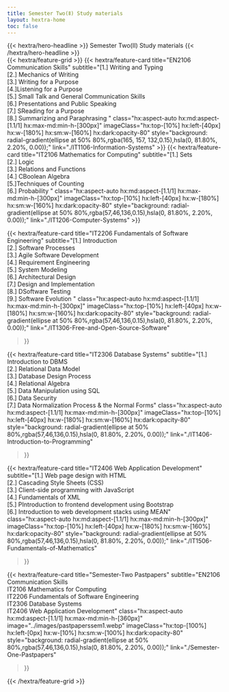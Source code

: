```yaml
---
title: Semester Two(Ⅱ) Study materials
layout: hextra-home
toc: false
---
```


<div class="hx:mt-6 hx:mb-6 hx:mx-auto">
{{< hextra/hero-headline >}}
  Semester Two(Ⅱ) Study materials
{{< /hextra/hero-headline >}}
</div>

<div class="hx:mt-6"></div>
{{< hextra/feature-grid >}}
<!--semester One-->
  {{< hextra/feature-card
    title="EN2106 Communication Skills"
    subtitle="[1.] Writing and Typing  <br>[2.] Mechanics of Writing  <br>[3.] Writing for a Purpose <br>[4.]Listening for a Purpose <br>[5.] Small Talk and General Communication Skills <br> [6.] Presentations and Public Speaking  <br> [7.] SReading for a Purpose <br> [8.] Summarizing and Paraphrasing "
    class="hx:aspect-auto hx:md:aspect-[1.1/1] hx:max-md:min-h-[300px]"
    imageClass="hx:top-[10%] hx:left-[40px] hx:w-[180%] hx:sm:w-[160%] hx:dark:opacity-80"
    style="background: radial-gradient(ellipse at 50% 80%,rgba(165, 157, 132,0.15),hsla(0, 81.80%, 2.20%, 0.00));"
    link="./IT1106-Information-Systems"
  >}}
<!--semester Two--> 
  {{< hextra/feature-card
    title="IT2106 Mathematics for Computing"
    subtitle="[1.] Sets <br>[2.] Logic  <br>[3.] Relations and Functions  <br>[4.] CBoolean Algebra <br>[5.]Techniques of Counting <br>[6.] Probability "
    class="hx:aspect-auto hx:md:aspect-[1.1/1] hx:max-md:min-h-[300px]"
    imageClass="hx:top-[10%] hx:left-[40px] hx:w-[180%] hx:sm:w-[160%] hx:dark:opacity-80"
    style="background: radial-gradient(ellipse at 50% 80%,rgba(57,46,136,0.15),hsla(0, 81.80%, 2.20%, 0.00));"
    link="./IT1206-Computer-Systems"
  >}}

<!--semester Three-->

  {{< hextra/feature-card
    title="IT2206 Fundamentals of Software Engineering"
    subtitle="[1.] Introduction <br>[2.] Software Processes  <br>[3.] Agile Software Development <br> [4.] Requirement Engineering <br> [5.] System Modeling  <br> [6.] Architectural Design <br> [7.] Design and Implementation <br> [8.] DSoftware Testing <br> [9.] Software Evolution "
    class="hx:aspect-auto hx:md:aspect-[1.1/1] hx:max-md:min-h-[300px]"
    imageClass="hx:top-[10%] hx:left-[40px] hx:w-[180%] hx:sm:w-[160%] hx:dark:opacity-80"
    style="background: radial-gradient(ellipse at 50% 80%,rgba(57,46,136,0.15),hsla(0, 81.80%, 2.20%, 0.00));"
    link="./IT1306-Free-and-Open-Source-Software"
  >}}

<!--semester Four-->
  {{< hextra/feature-card
    title="IT2306 Database Systems"
    subtitle="[1.] Introduction to DBMS <br> [2.] Relational Data Model <br> [3.] Database Design Process <br>[4.] Relational Algebra <br> [5.] Data Manipulation using SQL <br> [6.] Data Security <br> [7.] Data Normalization Process & the Normal Forms"
    class="hx:aspect-auto hx:md:aspect-[1.1/1] hx:max-md:min-h-[300px]"
    imageClass="hx:top-[10%] hx:left-[40px] hx:w-[180%] hx:sm:w-[160%] hx:dark:opacity-80"
    style="background: radial-gradient(ellipse at 50% 80%,rgba(57,46,136,0.15),hsla(0, 81.80%, 2.20%, 0.00));"
    link="./IT1406-Introduction-to-Programming"
  >}}

<!--semester Five-->
  {{< hextra/feature-card
    title="IT2406 Web Application Development"
    subtitle="[1.] Web page design with HTML  <br>[2.] Cascading Style Sheets (CSS) <br>[3.] Client-side programming with JavaScript <br>[4.] Fundamentals of XML <br>[5.] PIntroduction to frontend development using Bootstrap <br>[6.] Introduction to web development stacks using MEAN"
    class="hx:aspect-auto hx:md:aspect-[1.1/1] hx:max-md:min-h-[300px]"
    imageClass="hx:top-[10%] hx:left-[40px] hx:w-[180%] hx:sm:w-[160%] hx:dark:opacity-80"
    style="background: radial-gradient(ellipse at 50% 80%,rgba(57,46,136,0.15),hsla(0, 81.80%, 2.20%, 0.00));"
    link="./IT1506-Fundamentals-of-Mathematics"
  >}}
<!--semester Six-->

 {{< hextra/feature-card
    title="Semester-Two Pastpapers"
    subtitle="EN2106 Communication Skills <br>IT2106 Mathematics for Computing <br>IT2206 Fundamentals of Software Engineering <br>IT2306 Database Systems <br>IT2406 Web Application Development"
    class="hx:aspect-auto hx:md:aspect-[1.1/1] hx:max-md:min-h-[360px]"
    image="../images/pastpaperssem1.webp"
    imageClass="hx:top-[100%] hx:left-[0px] hx:w-[10%] hx:sm:w-[100%] hx:dark:opacity-80"
    style="background: radial-gradient(ellipse at 50% 80%,rgba(57,46,136,0.15),hsla(0, 81.80%, 2.20%, 0.00));"
    link="./Semester-One-Pastpapers"
  >}}
  
{{< /hextra/feature-grid >}}



